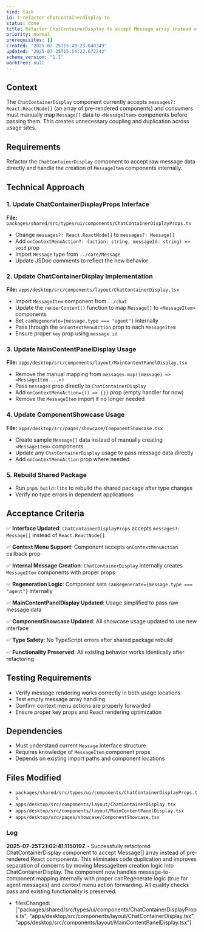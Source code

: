 ```yaml
---
kind: task
id: T-refactor-chatcontainerdisplay-to
status: done
title: Refactor ChatContainerDisplay to accept Message array instead of children
priority: normal
prerequisites: []
created: "2025-07-25T15:49:23.040349"
updated: "2025-07-25T15:54:22.672242"
schema_version: "1.1"
worktree: null
---
```


## Context

The `ChatContainerDisplay` component currently accepts `messages?: React.ReactNode[]` (an array of pre-rendered components) and consumers must manually map `Message[]` data to `<MessageItem>` components before passing them. This creates unnecessary coupling and duplication across usage sites.

## Requirements

Refactor the `ChatContainerDisplay` component to accept raw message data directly and handle the creation of `MessageItem` components internally.

## Technical Approach

### 1. Update ChatContainerDisplayProps Interface

**File:** `packages/shared/src/types/ui/components/ChatContainerDisplayProps.ts`

- Change `messages?: React.ReactNode[]` to `messages?: Message[]`
- Add `onContextMenuAction?: (action: string, messageId: string) => void` prop
- Import `Message` type from `../core/Message`
- Update JSDoc comments to reflect the new behavior

### 2. Update ChatContainerDisplay Implementation

**File:** `apps/desktop/src/components/layout/ChatContainerDisplay.tsx`

- Import `MessageItem` component from `../chat`
- Update the `renderContent()` function to map `Message[]` to `<MessageItem>` components
- Set `canRegenerate={message.type === "agent"}` internally
- Pass through the `onContextMenuAction` prop to each `MessageItem`
- Ensure proper `key` prop using `message.id`

### 3. Update MainContentPanelDisplay Usage

**File:** `apps/desktop/src/components/layout/MainContentPanelDisplay.tsx`

- Remove the manual mapping from `messages.map((message) => <MessageItem ...>)`
- Pass `messages` prop directly to `ChatContainerDisplay`
- Add `onContextMenuAction={() => {}}` prop (empty handler for now)
- Remove the `MessageItem` import if no longer needed

### 4. Update ComponentShowcase Usage

**File:** `apps/desktop/src/pages/showcase/ComponentShowcase.tsx`

- Create sample `Message[]` data instead of manually creating `<MessageItem>` components
- Update any `ChatContainerDisplay` usage to pass message data directly
- Add `onContextMenuAction` prop where needed

### 5. Rebuild Shared Package

- Run `pnpm build:libs` to rebuild the shared package after type changes
- Verify no type errors in dependent applications

## Acceptance Criteria

✅ **Interface Updated**: `ChatContainerDisplayProps` accepts `messages?: Message[]` instead of `React.ReactNode[]`

✅ **Context Menu Support**: Component accepts `onContextMenuAction` callback prop

✅ **Internal Message Creation**: `ChatContainerDisplay` internally creates `MessageItem` components with proper props

✅ **Regeneration Logic**: Component sets `canRegenerate={message.type === "agent"}` internally

✅ **MainContentPanelDisplay Updated**: Usage simplified to pass raw message data

✅ **ComponentShowcase Updated**: All showcase usage updated to use new interface

✅ **Type Safety**: No TypeScript errors after shared package rebuild

✅ **Functionality Preserved**: All existing behavior works identically after refactoring

## Testing Requirements

- Verify message rendering works correctly in both usage locations
- Test empty message array handling
- Confirm context menu actions are properly forwarded
- Ensure proper key props and React rendering optimization

## Dependencies

- Must understand current `Message` interface structure
- Requires knowledge of `MessageItem` component props
- Depends on existing import paths and component locations

## Files Modified

- `packages/shared/src/types/ui/components/ChatContainerDisplayProps.ts`
- `apps/desktop/src/components/layout/ChatContainerDisplay.tsx`
- `apps/desktop/src/components/layout/MainContentPanelDisplay.tsx`
- `apps/desktop/src/pages/showcase/ComponentShowcase.tsx`

### Log

**2025-07-25T21:02:41.115019Z** - Successfully refactored ChatContainerDisplay component to accept Message[] array instead of pre-rendered React components. This eliminates code duplication and improves separation of concerns by moving MessageItem creation logic into ChatContainerDisplay. The component now handles message-to-component mapping internally with proper canRegenerate logic (true for agent messages) and context menu action forwarding. All quality checks pass and existing functionality is preserved.

- filesChanged: ["packages/shared/src/types/ui/components/ChatContainerDisplayProps.ts", "apps/desktop/src/components/layout/ChatContainerDisplay.tsx", "apps/desktop/src/components/layout/MainContentPanelDisplay.tsx"]
